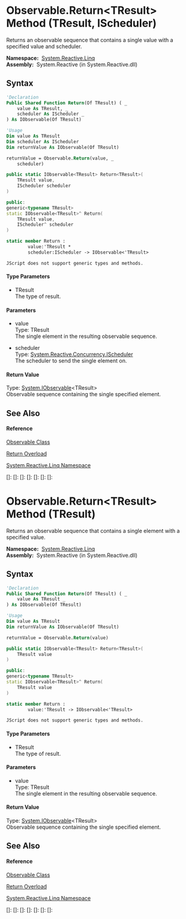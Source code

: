 # Observable.Return\<TResult\> Method (TResult, IScheduler)

Returns an observable sequence that contains a single value with a specified value and scheduler.

**Namespace:**  [System.Reactive.Linq](System.Reactive.Linq\System.Reactive.Linq.md)  
**Assembly:**  System.Reactive (in System.Reactive.dll)

## Syntax

```vb
'Declaration
Public Shared Function Return(Of TResult) ( _
    value As TResult, _
    scheduler As IScheduler _
) As IObservable(Of TResult)
```

```vb
'Usage
Dim value As TResult
Dim scheduler As IScheduler
Dim returnValue As IObservable(Of TResult)

returnValue = Observable.Return(value, _
    scheduler)
```

```csharp
public static IObservable<TResult> Return<TResult>(
    TResult value,
    IScheduler scheduler
)
```

```c++
public:
generic<typename TResult>
static IObservable<TResult>^ Return(
    TResult value, 
    IScheduler^ scheduler
)
```

```fsharp
static member Return : 
        value:'TResult * 
        scheduler:IScheduler -> IObservable<'TResult> 
```

```jscript
JScript does not support generic types and methods.
```

#### Type Parameters

- TResult  
  The type of result.

#### Parameters

- value  
  Type: TResult  
  The single element in the resulting observable sequence.

- scheduler  
  Type: [System.Reactive.Concurrency.IScheduler](IScheduler\IScheduler.md)  
  The scheduler to send the single element on.

#### Return Value

Type: [System.IObservable](https://msdn.microsoft.com/en-us/library/Dd990377)\<TResult\>  
Observable sequence containing the single specified element.

## See Also

#### Reference

[Observable Class](Observable\Observable.md)

[Return Overload](Return\Observable.Return.md)

[System.Reactive.Linq Namespace](System.Reactive.Linq\System.Reactive.Linq.md)

[]: 
[]: 
[]: 
[]: 
[]: 
[]: 
[]: 
# Observable.Return\<TResult\> Method (TResult)

Returns an observable sequence that contains a single element with a specified value.

**Namespace:**  [System.Reactive.Linq](System.Reactive.Linq\System.Reactive.Linq.md)  
**Assembly:**  System.Reactive (in System.Reactive.dll)

## Syntax

```vb
'Declaration
Public Shared Function Return(Of TResult) ( _
    value As TResult _
) As IObservable(Of TResult)
```

```vb
'Usage
Dim value As TResult
Dim returnValue As IObservable(Of TResult)

returnValue = Observable.Return(value)
```

```csharp
public static IObservable<TResult> Return<TResult>(
    TResult value
)
```

```c++
public:
generic<typename TResult>
static IObservable<TResult>^ Return(
    TResult value
)
```

```fsharp
static member Return : 
        value:'TResult -> IObservable<'TResult> 
```

```jscript
JScript does not support generic types and methods.
```

#### Type Parameters

- TResult  
  The type of result.

#### Parameters

- value  
  Type: TResult  
  The single element in the resulting observable sequence.

#### Return Value

Type: [System.IObservable](https://msdn.microsoft.com/en-us/library/Dd990377)\<TResult\>  
Observable sequence containing the single specified element.

## See Also

#### Reference

[Observable Class](Observable\Observable.md)

[Return Overload](Return\Observable.Return.md)

[System.Reactive.Linq Namespace](System.Reactive.Linq\System.Reactive.Linq.md)

[]: 
[]: 
[]: 
[]: 
[]: 
[]: 
[]: 